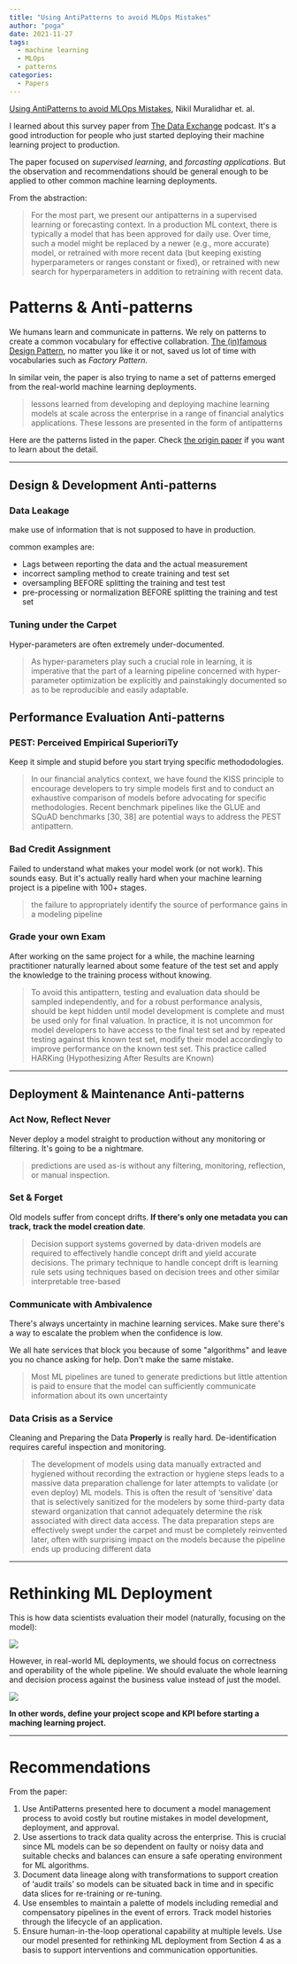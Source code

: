 ```yaml
---
title: "Using AntiPatterns to avoid MLOps Mistakes"
author: "poga"
date: 2021-11-27
tags:
  - machine learning
  - MLOps
  - patterns
categories:
  - Papers
---
```


[Using AntiPatterns to avoid MLOps Mistakes](https://arxiv.org/abs/2107.00079), Nikil Muralidhar et. al.

I learned about this survey paper from [The Data Exchange](https://thedataexchange.media/mlops-anti-patterns/) podcast. It's a good introduction for people who just started deploying their machine learning project to production.

The paper focused on _supervised learning_, and _forcasting applications_. But the observation and recommendations should be general enough to be applied to other common machine learning deployments.

<!--more-->


From the abstraction:

> For the most part, we present our antipatterns in a supervised learning or forecasting context. In a production ML context, there is typically a model that has been approved for daily use. Over time, such a model might be replaced by a newer (e.g., more accurate) model, or retrained with more recent data (but keeping existing hyperparameters or ranges constant or fixed), or retrained with new search for hyperparameters in addition to retraining with recent data.

# Patterns & Anti-patterns

We humans learn and communicate in patterns. We rely on patterns to create a common vocabulary for effective collabration. [The (in)famous Design Pattern](https://en.wikipedia.org/wiki/Design_Patterns), no matter you like it or not, saved us lot of time with vocabularies such as *Factory Pattern*.

In similar vein, the paper is also trying to name a set of patterns emerged from the real-world machine learning deployments.

> lessons learned from developing and deploying machine learning models at scale across the enterprise in a range of financial analytics applications. These lessons are presented in the form of antipatterns

Here are the patterns listed in the paper. Check [the origin paper](https://arxiv.org/abs/2107.00079) if you want to learn about the detail.

---

## Design & Development Anti-patterns

### Data Leakage

make use of information that is not supposed to have in production.

common examples are:

- Lags between reporting the data and the actual measurement
- incorrect sampling method to create training and test set
- oversampling BEFORE splitting the training and test test
- pre-processing or normalization BEFORE splitting the training and test set

### Tuning under the Carpet

Hyper-parameters are often extremely under-documented.

> As hyper-parameters play such a crucial role in learning, it is imperative that the part of a learning pipeline concerned with hyper-parameter optimization be explicitly and painstakingly documented so as to be reproducible and easily adaptable.

## Performance Evaluation Anti-patterns

### PEST: Perceived Empirical SuperioriTy

Keep it simple and stupid before you start trying specific methododologies.

> In our financial analytics context, we have found the KISS principle to encourage developers to try simple models first and to conduct an exhaustive comparison of models before advocating for specific methodologies. Recent benchmark pipelines like the GLUE and SQuAD benchmarks [30, 38] are potential ways to address the PEST antipattern.

### Bad Credit Assignment

Failed to understand what makes your model work (or not work). This sounds easy. But it's actually really hard when your machine learning project is a pipeline with 100+ stages.

>  the failure to appropriately identify the source of performance gains in a modeling pipeline

### Grade your own Exam

After working on the same project for a while, the machine learning practitioner naturally learned about some feature of the test set and apply the knowledge to the training process without knowing.

>  To avoid this antipattern, testing and evaluation data should be sampled independently, and for a robust performance analysis, should be kept hidden until model development is complete and must be used only for final valuation. In practice, it is not uncommon for model developers to have access to the final test set and by repeated testing against this known test set, modify their model accordingly to improve performance on the known test set. This practice called HARKing (Hypothesizing After Results are Known)

---


## Deployment & Maintenance Anti-patterns

### Act Now, Reflect Never

Never deploy a model straight to production without any monitoring or filtering. It's going to be a nightmare.

> predictions are used as-is without any filtering, monitoring, reflection, or manual inspection.

### Set & Forget

Old models suffer from concept drifts. **If there's only one metadata you can track, track the model creation date**.

> Decision support systems governed by data-driven models are required to effectively handle concept drift and yield accurate decisions. The primary technique to handle concept drift is learning rule sets using techniques based on decision trees and other similar interpretable tree-based

### Communicate with Ambivalence

There's always uncertainty in machine learning services. Make sure there's a way to escalate the problem when the confidence is low.

We all hate services that block you because of some "algorithms" and leave you no chance asking for help. Don't make the same mistake.

> Most ML pipelines are tuned to generate predictions but little attention is paid to ensure that the model can sufficiently communicate information about its own uncertainty

### Data Crisis as a Service

Cleaning and Preparing the Data **Properly** is really hard. De-identification requires careful inspection and monitoring.

> The development of models using data manually extracted and hygiened without recording the extraction or hygiene steps leads to a massive data preparation challenge for later attempts to validate (or even deploy) ML models. This is often the result of ‘sensitive’ data that is selectively sanitized for the modelers by some third-party data steward organization that cannot adequately determine the risk associated with direct data access. The data preparation steps are effectively swept under the carpet and must be completely reinvented later, often with surprising impact on the models because the pipeline ends up producing different data

---


# Rethinking ML Deployment

This is how data scientists evaluation their model (naturally, focusing on the model):

![](./01.png)

However, in real-world ML deployments, we should focus on correctness and operability of the whole pipeline. We should evaluate the whole learning and decision process against the business value instead of just the model.

![](./02.png)

**In other words, define your project scope and KPI before starting a maching learning project.**

---



# Recommendations

From the paper:

1. Use AntiPatterns presented here to document a model management process to avoid costly but routine mistakes in model development, deployment, and approval.
2. Use assertions to track data quality across the enterprise. This is crucial since ML models can be so dependent on faulty or noisy data and suitable checks and balances can ensure a safe operating environment for ML algorithms.
3. Document data lineage along with transformations to support creation of ‘audit trails’ so models can be situated back in time and in specific data slices for re-training or re-tuning.
4. Use ensembles to maintain a palette of models including remedial and compensatory pipelines in the event of errors. Track model histories through the lifecycle of an application.
5. Ensure human-in-the-loop operational capability at multiple levels. Use our model presented for rethinking ML deployment from Section 4 as a basis to support interventions and communication opportunities.

